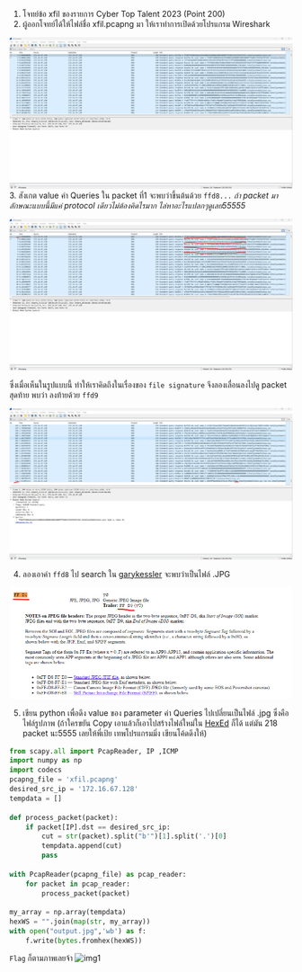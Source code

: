 1. โจทย์ข้อ xfil ของรายการ Cyber Top Talent 2023 (Point 200) 
2. ผู้ออกโจทย์ได้ให้ไฟล์ชื่อ xfil.pcapng มา ให้เราทำการเปิดด้วยโปรแกรม Wireshark

![img1](1.png?raw=true)
3. สังเกต value ค่า Queries ใน packet ที่1 จะพบว่าขึ้นต้นด้วย `ffd8...` *ถ้า packet มาลักษณะแบบนี้มีแค่ protocol เดียวไม่ต้องคิดไรมาก ไล่หาอะไรแปลกๆดูเลย55555*

![img1](2.png?raw=true)

ซึ่งเมื่อเห็นในรูปแบบนี้ ทำให้เราคิดถึงในเรื่องของ `file signature` จึงลองเลื่อนลงไปดู packet สุดท้าย พบว่า ลงท้ายด้วย `ffd9` 

![img1](3.png?raw=true)

4. ลองเอาค่า `ffd8` ไป search ใน [garykessler](https://www.garykessler.net/library/file_sigs.html) จะพบว่าเป็นไฟล์ .JPG

![img1](4.png?raw=true)

5. เขียน python เพื่อดึง value ของ parameter ค่า Queries ไปเปลี่ยนเป็นไฟล์ .jpg ซึ่งคือไฟล์รูปภาพ (ถ้าใครขยัน Copy เอาแล้วก็เอาไปสร้างไฟล์ใหม่ใน [HexEd](https://hexed.it/) ก็ได้ แต่มัน 218 packet นะ5555 เลยให้พี่เป้ย เทพโปรแกรมมิ่ง เขียนโค้ดดึงให้)

```python
from scapy.all import PcapReader, IP ,ICMP
import numpy as np
import codecs
pcapng_file = 'xfil.pcapng'
desired_src_ip = '172.16.67.128'
tempdata = []

def process_packet(packet):
    if packet[IP].dst == desired_src_ip:
        cut = str(packet).split("b'")[1].split('.')[0]
        tempdata.append(cut)
        pass
        
with PcapReader(pcapng_file) as pcap_reader:
    for packet in pcap_reader:
        process_packet(packet)

my_array = np.array(tempdata)
hexWS = "".join(map(str, my_array))
with open("output.jpg",'wb') as f:
    f.write(bytes.fromhex(hexWS))
```

`Flag` ก็ตามภาพเลยจ้า
![img1](5.png?raw=true)


